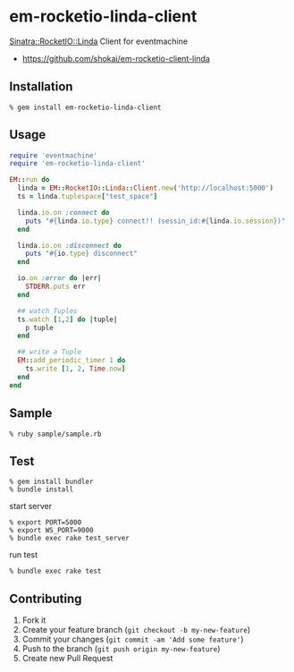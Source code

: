 em-rocketio-linda-client
========================
[Sinatra::RocketIO::Linda](https://github.com/shokai/sinatra-rocketio-linda) Client for eventmachine

* https://github.com/shokai/em-rocketio-client-linda


Installation
------------

    % gem install em-rocketio-linda-client

Usage
-----

```ruby
require 'eventmachine'
require 'em-rocketio-linda-client'

EM::run do
  linda = EM::RocketIO::Linda::Client.new('http://localhost:5000')
  ts = linda.tuplespace["test_space"]

  linda.io.on :connect do
    puts "#{linda.io.type} connect!! (sessin_id:#{linda.io.session})"
  end

  linda.io.on :disconnect do
    puts "#{io.type} disconnect"
  end

  io.on :error do |err|
    STDERR.puts err
  end

  ## watch Tuples
  ts.watch [1,2] do |tuple|
    p tuple
  end

  ## write a Tuple
  EM::add_periodic_timer 1 do
    ts.write [1, 2, Time.now]
  end
end
```


Sample
------

    % ruby sample/sample.rb


Test
----

    % gem install bundler
    % bundle install

start server

    % export PORT=5000
    % export WS_PORT=9000
    % bundle exec rake test_server

run test

    % bundle exec rake test


Contributing
------------
1. Fork it
2. Create your feature branch (`git checkout -b my-new-feature`)
3. Commit your changes (`git commit -am 'Add some feature'`)
4. Push to the branch (`git push origin my-new-feature`)
5. Create new Pull Request
